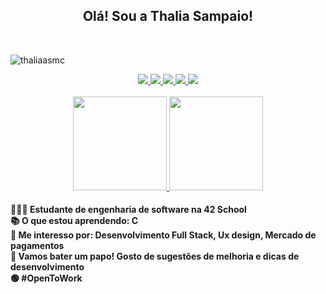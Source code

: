 
<div align="center">
    <h2> Olá! Sou a Thalia Sampaio! </h2>
</div><br>

<p align="left"> <img src="https://komarev.com/ghpvc/?username=thaliaasmc&label=Profile%20views&color=0e75b6&style=flat" alt="thaliaasmc" /> </p>

<div align="center">
    <a href="https://github.com/thaliaasmc">
        <img src="https://img.shields.io/badge/HTML5-E34F26?style=for-the-badge&logo=html5&logoColor=white" />
        <img src="https://img.shields.io/badge/CSS3-1572B6?style=for-the-badge&logo=css3&logoColor=white" />
        <img src="https://img.shields.io/badge/JavaScript-F7DF1E?style=for-the-badge&logo=javascript&logoColor=black" />
        <img src="https://img.shields.io/badge/Bootstrap-563D7C?style=for-the-badge&logo=bootstrap&logoColor=white" />
        <img src="https://img.shields.io/badge/Python-14354C?style=for-the-badge&logo=python&logoColor=white" />
    </a>
</div>

<br>
<div align="center">
    <a href="https://github.com/thaliaasmc">
        <img height="150em"
            src="https://github-readme-stats.vercel.app/api?username=thaliaasmc&show_icons=true&theme=dracula&include_all_commits=true&count_private=true" />
        <img height="150em"
            src="https://github-readme-stats.vercel.app/api/top-langs/?username=thaliaasmc&layout=compact&langs_count=7&theme=dracula" />
    </a>
</div>

<h4>
👩🏼‍🎓  Estudante de engenharia de software na 42 School <br>
📚  O que estou aprendendo: C <br>
💭  Me interesso por: Desenvolvimento Full Stack, Ux design, Mercado de pagamentos <br>
🥂  Vamos bater um papo! Gosto de sugestões de melhoria e dicas de desenvolvimento <br>
🟢  #OpenToWork
</h4>
